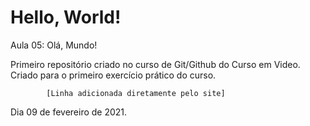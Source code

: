 # Hello, World!
Aula 05: Olá, Mundo!

Primeiro repositório criado no curso de Git/Github do Curso em Video.
Criado para o primeiro exercício prático do curso.

            [Linha adicionada diretamente pelo site]

Dia 09 de fevereiro de 2021.
